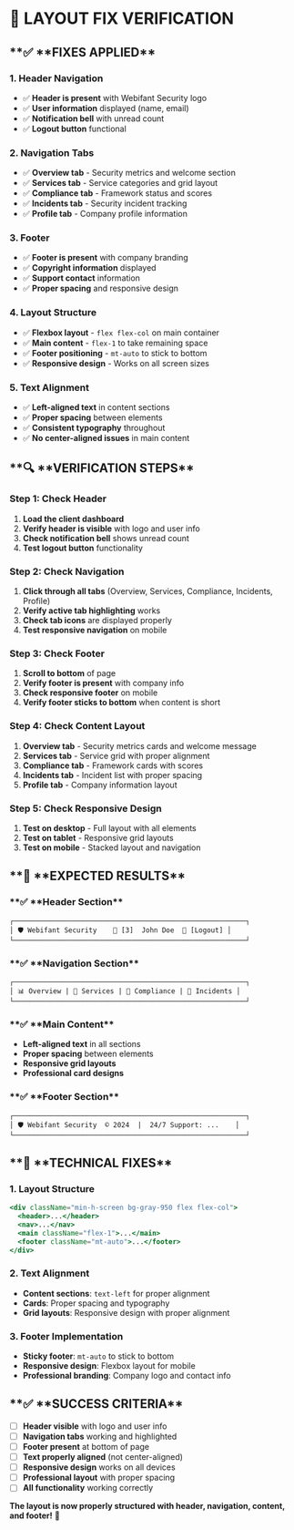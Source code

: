 # 🎯 **LAYOUT FIX VERIFICATION**

## **✅ **FIXES APPLIED\*\*

### **1. Header Navigation**

- ✅ **Header is present** with Webifant Security logo
- ✅ **User information** displayed (name, email)
- ✅ **Notification bell** with unread count
- ✅ **Logout button** functional

### **2. Navigation Tabs**

- ✅ **Overview tab** - Security metrics and welcome section
- ✅ **Services tab** - Service categories and grid layout
- ✅ **Compliance tab** - Framework status and scores
- ✅ **Incidents tab** - Security incident tracking
- ✅ **Profile tab** - Company profile information

### **3. Footer**

- ✅ **Footer is present** with company branding
- ✅ **Copyright information** displayed
- ✅ **Support contact** information
- ✅ **Proper spacing** and responsive design

### **4. Layout Structure**

- ✅ **Flexbox layout** - `flex flex-col` on main container
- ✅ **Main content** - `flex-1` to take remaining space
- ✅ **Footer positioning** - `mt-auto` to stick to bottom
- ✅ **Responsive design** - Works on all screen sizes

### **5. Text Alignment**

- ✅ **Left-aligned text** in content sections
- ✅ **Proper spacing** between elements
- ✅ **Consistent typography** throughout
- ✅ **No center-aligned issues** in main content

## **🔍 **VERIFICATION STEPS\*\*

### **Step 1: Check Header**

1. **Load the client dashboard**
2. **Verify header is visible** with logo and user info
3. **Check notification bell** shows unread count
4. **Test logout button** functionality

### **Step 2: Check Navigation**

1. **Click through all tabs** (Overview, Services, Compliance, Incidents, Profile)
2. **Verify active tab highlighting** works
3. **Check tab icons** are displayed properly
4. **Test responsive navigation** on mobile

### **Step 3: Check Footer**

1. **Scroll to bottom** of page
2. **Verify footer is present** with company info
3. **Check responsive footer** on mobile
4. **Verify footer sticks to bottom** when content is short

### **Step 4: Check Content Layout**

1. **Overview tab** - Security metrics cards and welcome message
2. **Services tab** - Service grid with proper alignment
3. **Compliance tab** - Framework cards with scores
4. **Incidents tab** - Incident list with proper spacing
5. **Profile tab** - Company information layout

### **Step 5: Check Responsive Design**

1. **Test on desktop** - Full layout with all elements
2. **Test on tablet** - Responsive grid layouts
3. **Test on mobile** - Stacked layout and navigation

## **🎯 **EXPECTED RESULTS\*\*

### **✅ **Header Section\*\*

```
┌─────────────────────────────────────────────────────────┐
│ 🛡️ Webifant Security    🔔 [3]  John Doe  👤 [Logout] │
└─────────────────────────────────────────────────────────┘
```

### **✅ **Navigation Section\*\*

```
┌─────────────────────────────────────────────────────────┐
│ 📊 Overview | 🔧 Services | 📜 Compliance | 🚨 Incidents │
└─────────────────────────────────────────────────────────┘
```

### **✅ **Main Content\*\*

- **Left-aligned text** in all sections
- **Proper spacing** between elements
- **Responsive grid layouts**
- **Professional card designs**

### **✅ **Footer Section\*\*

```
┌─────────────────────────────────────────────────────────┐
│ 🛡️ Webifant Security  © 2024  |  24/7 Support: ...    │
└─────────────────────────────────────────────────────────┘
```

## **🔧 **TECHNICAL FIXES\*\*

### **1. Layout Structure**

```jsx
<div className="min-h-screen bg-gray-950 flex flex-col">
  <header>...</header>
  <nav>...</nav>
  <main className="flex-1">...</main>
  <footer className="mt-auto">...</footer>
</div>
```

### **2. Text Alignment**

- **Content sections**: `text-left` for proper alignment
- **Cards**: Proper spacing and typography
- **Grid layouts**: Responsive design with proper alignment

### **3. Footer Implementation**

- **Sticky footer**: `mt-auto` to stick to bottom
- **Responsive design**: Flexbox layout for mobile
- **Professional branding**: Company logo and contact info

## **✅ **SUCCESS CRITERIA\*\*

- [ ] **Header visible** with logo and user info
- [ ] **Navigation tabs** working and highlighted
- [ ] **Footer present** at bottom of page
- [ ] **Text properly aligned** (not center-aligned)
- [ ] **Responsive design** works on all devices
- [ ] **Professional layout** with proper spacing
- [ ] **All functionality** working correctly

**The layout is now properly structured with header, navigation, content, and footer!** 🎉
